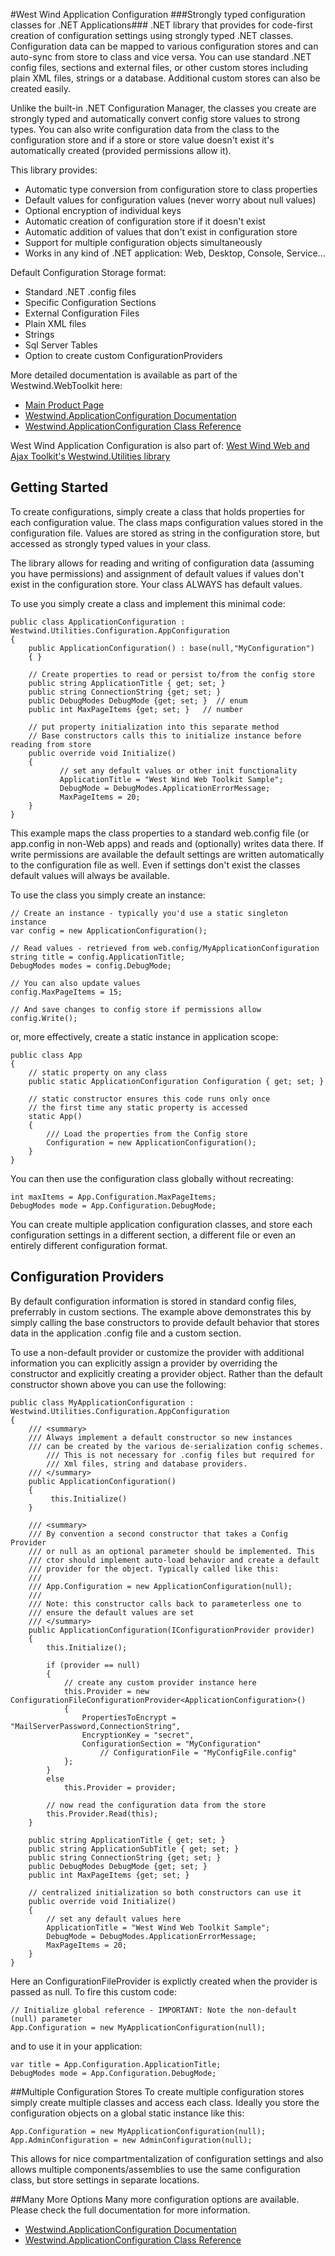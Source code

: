 #West Wind Application Configuration
###Strongly typed configuration classes for .NET Applications###
.NET library that provides for code-first creation of configuration settings
using strongly typed .NET classes. Configuration data can be mapped to various
configuration stores and can auto-sync from store to class and vice versa.
You can use standard .NET config files, sections and external files, or 
other custom stores including plain XML files, strings or a database.
Additional custom stores can also be created easily.

Unlike the built-in .NET Configuration Manager, the classes you
create are strongly typed and automatically convert config store values
to strong types. You can also write configuration data from the class to
the configuration store and if a store or store value doesn't exist it's
automatically created (provided permissions allow it).

This library provides:

* Automatic type conversion from configuration store to class properties
* Default values for configuration values (never worry about null values)
* Optional encryption of individual keys
* Automatic creation of configuration store if it doesn't exist
* Automatic addition of values that don't exist in configuration store
* Support for multiple configuration objects simultaneously
* Works in any kind of .NET application: Web, Desktop, Console, Service...

Default Configuration Storage format:

* Standard .NET .config files
* Specific Configuration Sections
* External Configuration Files
* Plain XML files
* Strings
* Sql Server Tables
* Option to create custom ConfigurationProviders

More detailed documentation is available as part of the Westwind.WebToolkit
here:
* [Main Product Page](http://west-wind.com/westwind.applicationconfiguration)
* [Westwind.ApplicationConfiguration Documentation](http://west-wind.com/westwind.applicationconfiguration/docs)
* [Westwind.ApplicationConfiguration Class Reference](hhttp://west-wind.com/westwind.ApplicationConfiguration/docs?page=_3lf07k2cg.htm)

West Wind Application Configuration is also part of: 
[West Wind Web and Ajax Toolkit's Westwind.Utilities library](http://west-wind.com/WestwindWebToolkit/)

## Getting Started
To create configurations, simply create a class that holds properties
for each configuration value. The class maps configuration values
stored in the configuration file. Values are stored as string in 
the configuration store, but accessed as strongly typed values
in your class.

The library allows for reading and writing of configuration data
(assuming you have permissions) and assignment of default values
if values don't exist in the configuration store. Your class ALWAYS
has default values.

To use you simply create a class and implement this minimal code:

	public class ApplicationConfiguration : Westwind.Utilities.Configuration.AppConfiguration
	{
	    public ApplicationConfiguration() : base(null,"MyConfiguration")
	    { }
	    
	    // Create properties to read or persist to/from the config store
	    public string ApplicationTitle { get; set; }
	    public string ConnectionString {get; set; }
	    public DebugModes DebugMode {get; set; }  // enum
	    public int MaxPageItems {get; set; }   // number

	    // put property initialization into this separate method
	    // Base constructors calls this to initialize instance before reading from store
	    public override void Initialize()
	    {
	           // set any default values or other init functionality
	           ApplicationTitle = "West Wind Web Toolkit Sample";
	           DebugMode = DebugModes.ApplicationErrorMessage;
	           MaxPageItems = 20;
	    }
	}

This example maps the class properties to a standard web.config 
file (or app.config in non-Web apps) and reads and (optionally) writes
data there. If write permissions are available the default settings
are written automatically to the configuration file as well. Even
if settings don't exist the classes default values will always be
available.

To use the class you simply create an instance:

	// Create an instance - typically you'd use a static singleton instance
	var config = new ApplicationConfiguration();
	
	// Read values - retrieved from web.config/MyApplicationConfiguration
	string title = config.ApplicationTitle;
	DebugModes modes = config.DebugMode;  
	
	// You can also update values
	config.MaxPageItems = 15;
	
	// And save changes to config store if permissions allow
	config.Write();

or, more effectively, create a static instance in application scope:

	public class App
	{
	    // static property on any class
	    public static ApplicationConfiguration Configuration { get; set; }
	
	    // static constructor ensures this code runs only once 
	    // the first time any static property is accessed
	    static App()
	    {
	        /// Load the properties from the Config store
	        Configuration = new ApplicationConfiguration();
	    }
	}

You can then use the configuration class globally without recreating:

	int maxItems = App.Configuration.MaxPageItems;
	DebugModes mode = App.Configuration.DebugMode;

You can create multiple application configuration classes, and store each
configuration settings in a different section, a different file or even an
entirely different configuration format.

## Configuration Providers
By default configuration information is stored in standard config files,
preferrably in custom sections. The example above demonstrates this
by simply calling the base constructors to provide default behavior
that stores data in the application .config file and a custom section.

To use a non-default provider or customize the provider with additional
information you can explicitly assign a provider by overriding the 
constructor and explicitly creating a provider object. Rather than 
the default constructor shown above you can use the following:

	public class MyApplicationConfiguration : Westwind.Utilities.Configuration.AppConfiguration
	{
	    /// <summary>
	    /// Always implement a default constructor so new instances
	    /// can be created by the various de-serialization config schemes.
            /// This is not necessary for .config files but required for
            /// Xml files, string and database providers.            
	    /// </summary>
	    public ApplicationConfiguration() 
	    {
	         this.Initialize()
	    }

	    /// <summary>
	    /// By convention a second constructor that takes a Config Provider
	    /// or null as an optional parameter should be implemented. This
	    /// ctor should implement auto-load behavior and create a default
	    /// provider for the object. Typically called like this:
	    ///
	    /// App.Configuration = new ApplicationConfiguration(null);
	    /// 
	    /// Note: this constructor calls back to parameterless one to
	    /// ensure the default values are set
	    /// </summary>  
	    public ApplicationConfiguration(IConfigurationProvider provider)
	    {
	        this.Initialize();

	        if (provider == null)
	        {
	            // create any custom provider instance here
	            this.Provider = new ConfigurationFileConfigurationProvider<ApplicationConfiguration>()
	            {
	                PropertiesToEncrypt = "MailServerPassword,ConnectionString",
	                EncryptionKey = "secret",
	                ConfigurationSection = "MyConfiguration"
                        // ConfigurationFile = "MyConfigFile.config"
	            };
	        }
	        else
	            this.Provider = provider;

	        // now read the configuration data from the store
	        this.Provider.Read(this);
	    }

	    public string ApplicationTitle { get; set; }
	    public string ApplicationSubTitle { get; set; } 
	    public string ConnectionString {get; set; }
	    public DebugModes DebugMode {get; set; }
	    public int MaxPageItems {get; set; }

	    // centralized initialization so both constructors can use it
	    public override void Initialize()
	    {
	        // set any default values here
	        ApplicationTitle = "West Wind Web Toolkit Sample";
	        DebugMode = DebugModes.ApplicationErrorMessage;
	        MaxPageItems = 20;
	    }
	}

Here an ConfigurationFileProvider is explictly created when the provider is passed as null.
To fire this custom code:

	// Initialize global reference - IMPORTANT: Note the non-default (null) parameter
	App.Configuration = new MyApplicationConfiguration(null);

and to use it in your application:

	var title = App.Configuration.ApplicationTitle;
	DebugModes mode = App.Configuration.DebugMode;

##Multiple Configuration Stores
To create multiple configuration stores simply create multiple classes and 
access each class. Ideally you store the configuration objects on a global
static instance like this:

	App.Configuration = new MyApplicationConfiguration(null);
	App.AdminConfiguration = new AdminConfiguration(null);

This allows for nice compartmentalization of configuration settings and
also allows multiple components/assemblies to use the same configuration
class, but store settings in separate locations.

##Many More Options
Many more configuration options are available. Please check the full documentation
for more information.

* [Westwind.ApplicationConfiguration Documentation](http://west-wind.com/westwindwebtoolkit/docs/page=_2le027umn.htm)
* [Westwind.ApplicationConfiguration Class Reference](http://west-wind.com/westwindwebtoolkit/docs/?page=_3ff0psdpu.htm)